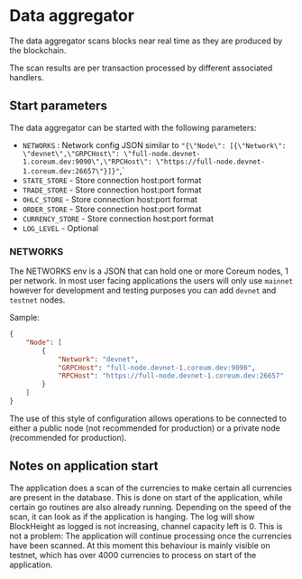 # Data aggregator

The data aggregator scans blocks near real time as they are produced by the blockchain.

The scan results are per transaction processed by different associated handlers.

## Start parameters

The data aggregator can be started with the following parameters:

- `NETWORKS` : Network config JSON similar to `"{\"Node\": [{\"Network\": \"devnet\",\"GRPCHost\": \"full-node.devnet-1.coreum.dev:9090\",\"RPCHost\": \"https://full-node.devnet-1.coreum.dev:26657\"}]}"`,`
- `STATE_STORE` - Store connection host:port format
- `TRADE_STORE` - Store connection host:port format
- `OHLC_STORE` - Store connection host:port format
- `ORDER_STORE` - Store connection host:port format
- `CURRENCY_STORE` - Store connection host:port format
- `LOG_LEVEL` - Optional

### NETWORKS

The NETWORKS env is a JSON that can hold one or more Coreum nodes, 1 per network.
In most user facing applications the users will only use `mainnet` however for development and testing purposes you can add `devnet` and `testnet` nodes.

Sample:

```json
{
    "Node": [
        {
            "Network": "devnet",
            "GRPCHost": "full-node.devnet-1.coreum.dev:9090",
            "RPCHost": "https://full-node.devnet-1.coreum.dev:26657"
        }
    ]
}
```

The use of this style of configuration allows operations to be connected to either a public node (not recommended for production) or a private node (recommended for production).

## Notes on application start

The application does a scan of the currencies to make certain all currencies are present in the database. This is done on start of the application, while certain go routines are also already running. Depending on the speed of the scan, it can look as if the application is hanging. The log will show BlockHeight as logged is not increasing, channel capacity left is 0. This is not a problem: The application will continue processing once the currencies have been scanned. At this moment this behaviour is mainly visible on testnet, which has over 4000 currencies to process on start of the application.